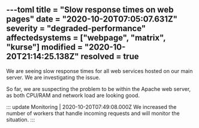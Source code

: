 ---toml
title = "Slow response times on web pages"
date = "2020-10-20T07:05:07.631Z"
severity = "degraded-performance"
affectedsystems = ["webpage", "matrix", "kurse"]
modified = "2020-10-20T21:14:25.138Z"
resolved = true
---
We are seeing slow response times for all web services hosted on our main server. We are investigating the issue.

So far, we are suspecting the problem to be within the Apache web server, as both CPU/RAM and network load are looking good.

::: update Monitoring | 2020-10-20T07:49:08.000Z
We increased the number of workers that handle incoming requests and will monitor the situation.
:::

<!--- language code: en -->
